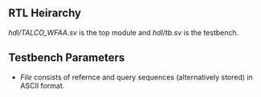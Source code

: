 ## **RTL Heirarchy**
*hdl/TALCO_WFAA.sv* is the top module and *hdl/tb.sv* is the testbench.

## **Testbench Parameters**
* *File* consists of refernce and query sequences (alternatively stored) in ASCII format.

